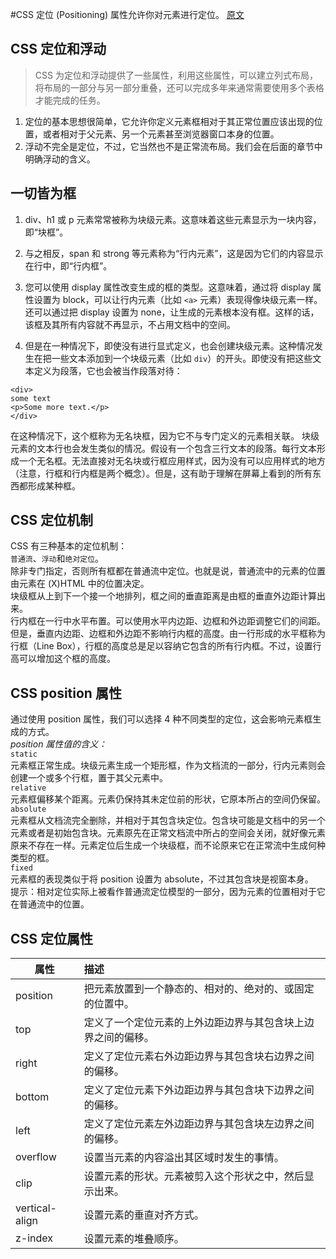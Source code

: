 #CSS 定位 (Positioning) 属性允许你对元素进行定位。
[原文](http://www.w3school.com.cn/css/css_positioning.asp)
## CSS 定位和浮动
> CSS 为定位和浮动提供了一些属性，利用这些属性，可以建立列式布局，将布局的一部分与另一部分重叠，还可以完成多年来通常需要使用多个表格才能完成的任务。
1. 定位的基本思想很简单，它允许你定义元素框相对于其正常位置应该出现的位置，或者相对于父元素、另一个元素甚至浏览器窗口本身的位置。
2. 浮动不完全是定位，不过，它当然也不是正常流布局。我们会在后面的章节中明确浮动的含义。

## 一切皆为框
1. div、h1 或 p 元素常常被称为块级元素。这意味着这些元素显示为一块内容，即“块框”。
2. 与之相反，span 和 strong 等元素称为“行内元素”，这是因为它们的内容显示在行中，即“行内框”。

3. 您可以使用 display 属性改变生成的框的类型。这意味着，通过将 display 属性设置为 block，可以让行内元素（比如 `<a>` 元素）表现得像块级元素一样。还可以通过把 display 设置为 none，让生成的元素根本没有框。这样的话，该框及其所有内容就不再显示，不占用文档中的空间。
4. 但是在一种情况下，即使没有进行显式定义，也会创建块级元素。这种情况发生在把一些文本添加到一个块级元素（比如 `div`）的开头。即使没有把这些文本定义为段落，它也会被当作段落对待：  

```
<div>
some text
<p>Some more text.</p>
</div>
```
在这种情况下，这个框称为无名块框，因为它不与专门定义的元素相关联。
块级元素的文本行也会发生类似的情况。假设有一个包含三行文本的段落。每行文本形成一个无名框。无法直接对无名块或行框应用样式，因为没有可以应用样式的地方（注意，行框和行内框是两个概念）。但是，这有助于理解在屏幕上看到的所有东西都形成某种框。

## CSS 定位机制
CSS 有三种基本的定位机制：  
`普通流`、`浮动`和`绝对定位`。  
除非专门指定，否则所有框都在普通流中定位。也就是说，普通流中的元素的位置由元素在 (X)HTML 中的位置决定。  
块级框从上到下一个接一个地排列，框之间的垂直距离是由框的垂直外边距计算出来。  
行内框在一行中水平布置。可以使用水平内边距、边框和外边距调整它们的间距。但是，垂直内边距、边框和外边距不影响行内框的高度。由一行形成的水平框称为行框（Line Box），行框的高度总是足以容纳它包含的所有行内框。不过，设置行高可以增加这个框的高度。  

## CSS position 属性
通过使用 position 属性，我们可以选择 4 种不同类型的定位，这会影响元素框生成的方式。  
*position 属性值的含义：*  
`static`  
元素框正常生成。块级元素生成一个矩形框，作为文档流的一部分，行内元素则会创建一个或多个行框，置于其父元素中。  
`relative`  
元素框偏移某个距离。元素仍保持其未定位前的形状，它原本所占的空间仍保留。  
`absolute`  
元素框从文档流完全删除，并相对于其包含块定位。包含块可能是文档中的另一个元素或者是初始包含块。元素原先在正常文档流中所占的空间会关闭，就好像元素原来不存在一样。元素定位后生成一个块级框，而不论原来它在正常流中生成何种类型的框。  
`fixed`  
元素框的表现类似于将 position 设置为 absolute，不过其包含块是视窗本身。  
提示：相对定位实际上被看作普通流定位模型的一部分，因为元素的位置相对于它在普通流中的位置。

## CSS 定位属性

|属性 |	描述|
|----|:----|
|position | 把元素放置到一个静态的、相对的、绝对的、或固定的位置中。|
|top | 定义了一个定位元素的上外边距边界与其包含块上边界之间的偏移。|
|right | 定义了定位元素右外边距边界与其包含块右边界之间的偏移。|
|bottom | 定义了定位元素下外边距边界与其包含块下边界之间的偏移。|
|left | 定义了定位元素左外边距边界与其包含块左边界之间的偏移。|
|overflow | 设置当元素的内容溢出其区域时发生的事情。|
|clip | 设置元素的形状。元素被剪入这个形状之中，然后显示出来。|
|vertical-align | 设置元素的垂直对齐方式。|
|z-index | 设置元素的堆叠顺序。|
